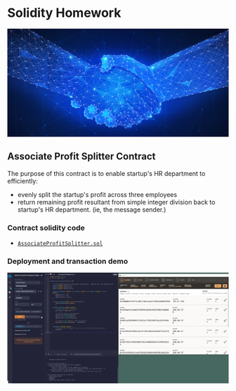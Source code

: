 # Solidity Homework

![contract](Images/smart-contract.png)

## Associate Profit Splitter Contract

The purpose of this contract is to enable startup's HR department to efficiently:
- evenly split the startup's profit across three employees 
- return remaining profit resultant from simple integer division back to startup's HR department. (ie, the message sender.)

### Contract solidity code

* [`AssociateProfitSplitter.sol`](AssociateProfitSplitter.sol) 

### Deployment and transaction demo

![contract](Images/AssociateProfitSplitDemo.gif)

